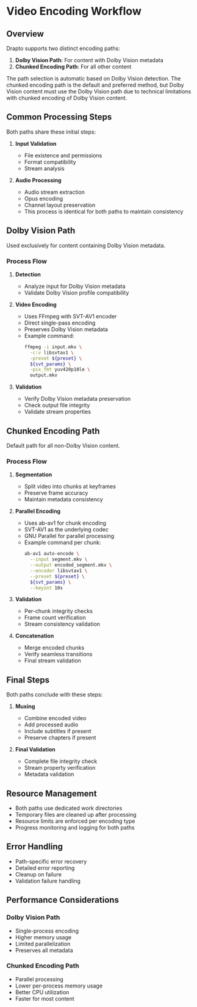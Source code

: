 # Video Encoding Workflow

## Overview

Drapto supports two distinct encoding paths:
1. **Dolby Vision Path**: For content with Dolby Vision metadata
2. **Chunked Encoding Path**: For all other content

The path selection is automatic based on Dolby Vision detection. The chunked encoding path is the default and preferred method, but Dolby Vision content must use the Dolby Vision path due to technical limitations with chunked encoding of Dolby Vision content.

## Common Processing Steps

Both paths share these initial steps:
1. **Input Validation**
   - File existence and permissions
   - Format compatibility
   - Stream analysis

2. **Audio Processing**
   - Audio stream extraction
   - Opus encoding
   - Channel layout preservation
   - This process is identical for both paths to maintain consistency

## Dolby Vision Path

Used exclusively for content containing Dolby Vision metadata.

### Process Flow
1. **Detection**
   - Analyze input for Dolby Vision metadata
   - Validate Dolby Vision profile compatibility

2. **Video Encoding**
   - Uses FFmpeg with SVT-AV1 encoder
   - Direct single-pass encoding
   - Preserves Dolby Vision metadata
   - Example command:
     ```bash
     ffmpeg -i input.mkv \
       -c:v libsvtav1 \
       -preset ${preset} \
       ${svt_params} \
       -pix_fmt yuv420p10le \
       output.mkv
     ```

3. **Validation**
   - Verify Dolby Vision metadata preservation
   - Check output file integrity
   - Validate stream properties

## Chunked Encoding Path

Default path for all non-Dolby Vision content.

### Process Flow
1. **Segmentation**
   - Split video into chunks at keyframes
   - Preserve frame accuracy
   - Maintain metadata consistency

2. **Parallel Encoding**
   - Uses ab-av1 for chunk encoding
   - SVT-AV1 as the underlying codec
   - GNU Parallel for parallel processing
   - Example command per chunk:
     ```bash
     ab-av1 auto-encode \
       --input segment.mkv \
       --output encoded_segment.mkv \
       --encoder libsvtav1 \
       --preset ${preset} \
       ${svt_params} \
       --keyint 10s
     ```

3. **Validation**
   - Per-chunk integrity checks
   - Frame count verification
   - Stream consistency validation

4. **Concatenation**
   - Merge encoded chunks
   - Verify seamless transitions
   - Final stream validation

## Final Steps

Both paths conclude with these steps:

1. **Muxing**
   - Combine encoded video
   - Add processed audio
   - Include subtitles if present
   - Preserve chapters if present

2. **Final Validation**
   - Complete file integrity check
   - Stream property verification
   - Metadata validation

## Resource Management

- Both paths use dedicated work directories
- Temporary files are cleaned up after processing
- Resource limits are enforced per encoding type
- Progress monitoring and logging for both paths

## Error Handling

- Path-specific error recovery
- Detailed error reporting
- Cleanup on failure
- Validation failure handling

## Performance Considerations

### Dolby Vision Path
- Single-process encoding
- Higher memory usage
- Limited parallelization
- Preserves all metadata

### Chunked Encoding Path
- Parallel processing
- Lower per-process memory usage
- Better CPU utilization
- Faster for most content
